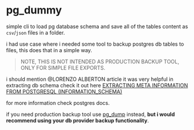 # pg_dummy

simple cli to load pg database schema and save all of the tables content as `csv`/`json` files in a folder.

i had use case where i needed some tool to backup postgres db tables to files, this does that in a simple way.

> NOTE, THIS IS NOT INTENDED AS PRODUCTION BACKUP TOOL, ONLY FOR SIMPLE FILE EXPORTS.

i should mention @LORENZO ALBERTON article it was very helpful in extracting db schema check it out here [EXTRACTING META INFORMATION FROM POSTGRESQL (INFORMATION_SCHEMA)](https://www.alberton.info/postgresql_meta_info.html)

for more information check postgres docs.

if you need production backup tool use [pg_dump](https://www.postgresql.org/docs/current/app-pgdump.html)  instead, **but i would recommend using your db provider backup functionality**. 
